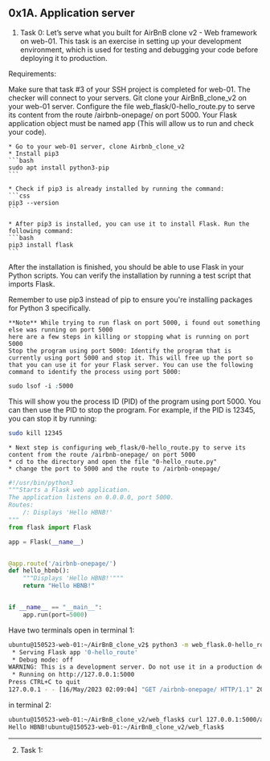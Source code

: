 ## 0x1A. Application server

1. Task 0: Let’s serve what you built for AirBnB clone v2 - Web framework on web-01. This task is an exercise in setting up your development environment, which is used for testing and debugging your code before deploying it to production.

Requirements:

Make sure that task #3 of your SSH project is completed for web-01. The checker will connect to your servers.
Git clone your AirBnB_clone_v2 on your web-01 server.
Configure the file web_flask/0-hello_route.py to serve its content from the route /airbnb-onepage/ on port 5000.
Your Flask application object must be named app (This will allow us to run and check your code).

	* Go to your web-01 server, clone Airbnb_clone_v2
	* Install pip3
	```bash
	sudo apt install python3-pip
	```

	* Check if pip3 is already installed by running the command:
	```css
	pip3 --version
	```

	* After pip3 is installed, you can use it to install Flask. Run the following command:
	```bash
	pip3 install flask
	```
After the installation is finished, you should be able to use Flask in your Python scripts. You can verify the installation by running a test script that imports Flask.

Remember to use pip3 instead of pip to ensure you're installing packages for Python 3 specifically.

	**Note** While trying to run flask on port 5000, i found out something else was running on port 5000
	here are a few steps in killing or stopping what is running on port 5000
	Stop the program using port 5000: Identify the program that is currently using port 5000 and stop it. This will free up the port so that you can use it for your Flask server. You can use the following command to identify the process using port 5000:

```css
sudo lsof -i :5000
```
This will show you the process ID (PID) of the program using port 5000. You can then use the PID to stop the program. For example, if the PID is 12345, you can stop it by running:

```bash
sudo kill 12345
```

	* Next step is configuring web_flask/0-hello_route.py to serve its content from the route /airbnb-onepage/ on port 5000
	* cd to the directory and open the file "0-hello_route.py"
	* change the port to 5000 and the route to /airbnb-onepage/
```python
#!/usr/bin/python3
"""Starts a Flask web application.
The application listens on 0.0.0.0, port 5000.
Routes:
    /: Displays 'Hello HBNB!'
"""
from flask import Flask

app = Flask(__name__)


@app.route('/airbnb-onepage/')
def hello_hbnb():
    """Displays 'Hello HBNB!'"""
    return "Hello HBNB!"


if __name__ == "__main__":
    app.run(port=5000)
```

Have two terminals open 
in terminal 1:
```bash
ubuntu@150523-web-01:~/AirBnB_clone_v2$ python3 -m web_flask.0-hello_route
 * Serving Flask app '0-hello_route'
 * Debug mode: off
WARNING: This is a development server. Do not use it in a production deployment. Use a production WSGI server instead.
 * Running on http://127.0.0.1:5000
Press CTRL+C to quit
127.0.0.1 - - [16/May/2023 02:09:04] "GET /airbnb-onepage/ HTTP/1.1" 200 -
```
in terminal 2:
```bash
ubuntu@150523-web-01:~/AirBnB_clone_v2/web_flask$ curl 127.0.0.1:5000/airbnb-onepage/
Hello HBNB!ubuntu@150523-web-01:~/AirBnB_clone_v2/web_flask$
```

--------------------------------------------------------------------------------------------------------------
2. Task 1:
